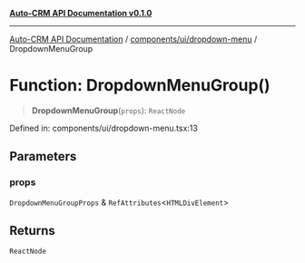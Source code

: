 [**Auto-CRM API Documentation v0.1.0**](../../../../README.md)

***

[Auto-CRM API Documentation](../../../../README.md) / [components/ui/dropdown-menu](../README.md) / DropdownMenuGroup

# Function: DropdownMenuGroup()

> **DropdownMenuGroup**(`props`): `ReactNode`

Defined in: components/ui/dropdown-menu.tsx:13

## Parameters

### props

`DropdownMenuGroupProps` & `RefAttributes`\<`HTMLDivElement`\>

## Returns

`ReactNode`
